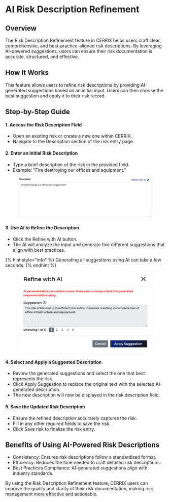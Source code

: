 # AI Risk Description Refinement

## Overview

The Risk Description Refinement feature in CERRIX helps users craft clear, comprehensive, and best-practice-aligned risk descriptions. By leveraging AI-powered suggestions, users can ensure their risk documentation is accurate, structured, and effective.

## How It Works

This feature allows users to refine risk descriptions by providing AI-generated suggestions based on an initial input. Users can then choose the best suggestion and apply it to their risk record.

## Step-by-Step Guide

#### 1. Access the Risk Description Field

* Open an existing risk or create a new one within CERRIX.
* Navigate to the Description section of the risk entry page.

#### 2. Enter an Initial Risk Description

* Type a brief description of the risk in the provided field.
* Example: "Fire destroying our offices and equipment."

<figure><img src="../../../.gitbook/assets/image (7).png" alt=""><figcaption></figcaption></figure>

#### 3. Use AI to Refine the Description

* Click the Refine with AI button.
* The AI will analyze the input and generate five different suggestions that align with best practices.

{% hint style="info" %}
Generating all suggestions using AI can take a few seconds.
{% endhint %}

<figure><img src="../../../.gitbook/assets/image (8).png" alt=""><figcaption></figcaption></figure>

#### 4. Select and Apply a Suggested Description

* Review the generated suggestions and select the one that best represents the risk.
* Click Apply Suggestion to replace the original text with the selected AI-generated description.
* The new description will now be displayed in the risk description field.

#### 5. Save the Updated Risk Description

* Ensure the refined description accurately captures the risk.
* Fill in any other required fields to save the risk.
* Click Save risk to finalize the risk entry.

## Benefits of Using AI-Powered Risk Descriptions

* Consistency: Ensures risk descriptions follow a standardized format.
* Efficiency: Reduces the time needed to craft detailed risk descriptions.
* Best Practices Compliance: AI-generated suggestions align with industry standards.

By using the Risk Description Refinement feature, CERRIX users can improve the quality and clarity of their risk documentation, making risk management more effective and actionable.
